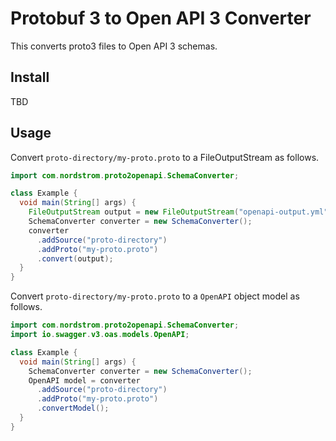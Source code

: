 # Protobuf 3 to Open API 3 Converter

This converts proto3 files to Open API 3 schemas.

## Install

TBD

## Usage

Convert `proto-directory/my-proto.proto` to a FileOutputStream as follows.

```java
import com.nordstrom.proto2openapi.SchemaConverter;

class Example {
  void main(String[] args) {
    FileOutputStream output = new FileOutputStream("openapi-output.yml");
    SchemaConverter converter = new SchemaConverter();
    converter
      .addSource("proto-directory")
      .addProto("my-proto.proto")
      .convert(output);
  }
}
```

Convert `proto-directory/my-proto.proto` to a `OpenAPI` object model as follows.

```java
import com.nordstrom.proto2openapi.SchemaConverter;
import io.swagger.v3.oas.models.OpenAPI;

class Example {
  void main(String[] args) {
    SchemaConverter converter = new SchemaConverter();
    OpenAPI model = converter
      .addSource("proto-directory")
      .addProto("my-proto.proto")
      .convertModel();
  }
}
```
